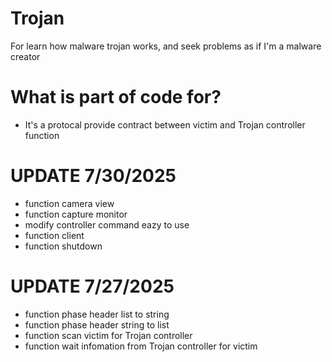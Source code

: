 # Trojan
For learn how malware trojan works, and seek problems as if I'm a malware creator

# What is part of code for?
- It's a protocal provide contract between victim and Trojan controller function

# UPDATE 7/30/2025
- function camera view
- function capture monitor
- modify controller command eazy to use
- function client
- function shutdown

# UPDATE 7/27/2025
- function phase header list to string
- function phase header string to list
- function scan victim for Trojan controller
- function wait infomation from Trojan controller for victim
